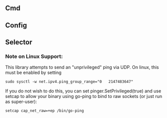 ## Cmd

## Config
## Selector
### Note on Linux Support:
This library attempts to send an "unprivileged" ping via UDP. On linux, this must be enabled by setting
```shell script
sudo sysctl -w net.ipv4.ping_group_range="0   2147483647"
```

If you do not wish to do this, you can set pinger.SetPrivileged(true) and use setcap to allow your binary using go-ping to bind to raw sockets (or just run as super-user):

```shell script
setcap cap_net_raw=+ep /bin/go-ping
```